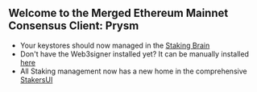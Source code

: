 ## Welcome to the Merged Ethereum Mainnet Consensus Client: Prysm

- Your keystores should now managed in the [Staking Brain](http://brain.web3signer.dappnode) 
- Don't have the Web3signer installed yet? It can be manually installed [here](http://my.dappnode/#/installer/web3signer.dnp.dappnode.eth)
- All Staking management now has a new home in the comprehensive [StakersUI](http://my.dappnode/#/stakers/ethereum)
